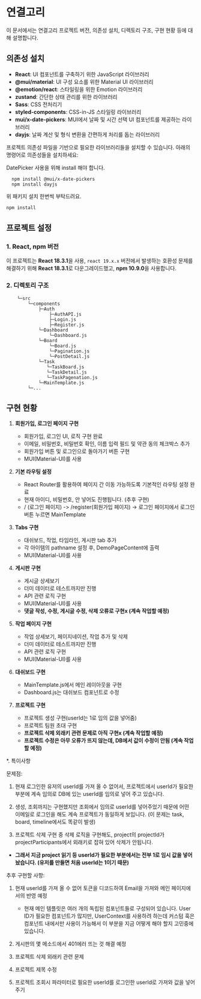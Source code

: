 # 연결고리
이 문서에서는 연결고리 프로젝트 버전, 의존성 설치, 디렉토리 구조, 구현 현황 등에 대해 설명합니다.

## 의존성 설치

- **React**: UI 컴포넌트를 구축하기 위한 JavaScript 라이브러리
- **@mui/material**: UI 구성 요소를 위한 Material UI 라이브러리
- **@emotion/react**: 스타일링을 위한 Emotion 라이브러리
- **zustand**: 간단한 상태 관리를 위한 라이브러리
- **Sass**: CSS 전처리기
- **styled-components**: CSS-in-JS 스타일링 라이브러리
- **mui/x-date-pickers**:  MUI에서 날짜 및 시간 선택 UI 컴포넌트를 제공하는 라이브러리
- **dayjs**: 날짜 계산 및 형식 변환을 간편하게 처리를 돕는 라이브러리

프로젝트 의존성 파일을 기반으로 필요한 라이브러리들을 설치할 수 있습니다. 아래의 명령어로 의존성들을 설치하세요:

DatePicker 사용을 위해 install 해야 합니다.
```
  npm install @mui/x-date-pickers
  npm install dayjs
```
위 패키지 설치 한번씩 부탁드려요.

```bash
npm install
```

## 프로젝트 설정

### 1. **React, npm 버전**

이 프로젝트는 **React 18.3.1**을 사용, `react 19.x.x` 버전에서 발생하는 호환성 문제를 해결하기 위해 **React 18.3.1**로 다운그레이드했고, **npm 10.9.0**을 사용합니다.


### 2. **디렉토리 구조**
```
    └─src
        └─components
            ├─Auth
                ├─AuthAPI.js
                ├─Login.js
                ├─Register.js
            └─Dashboard
                └─Dashboard.js
            └─Board
                └─Board.js
                └─Pagination.js
                └─PostDetail.js
            └─Task
               └─TaskBoard.js
               └─TaskDetail.js
               └─TaskPagenation.js
            └─MainTemplate.js
        └─...
```

## **구현 현황**
1. **회원가입, 로그인 페이지 구현**
   - 회원가입, 로그인 UI, 로직 구현 완료 
   - 이메일, 비밀번호, 비밀번호 확인, 이름 입력 필드 및 약관 동의 체크박스 추가
   - 회원가입 버튼 및 로그인으로 돌아가기 버튼 구현
   - MUI(Material-UI)를 사용

2. **기본 라우팅 설정**
   - React Router를 활용하여 페이지 간 이동 가능하도록 기본적인 라우팅 설정 완료 
   - 현재 아이디, 비밀번호, 안 넣어도 진행됩니다. (추후 구현)
   - / (로그인 페이지) -> /register(회원가입 페이지) 
                      -> 로그인 페이지에서 로그인 버튼 누르면 MainTemplate 

3. **Tabs 구현**
   - 대쉬보드, 작업, 타임라인, 게시판 tab 추가 
   - 각 아이템의 pathname 설정 후, DemoPageContent에 출력 
   - MUI(Material-UI)를 사용

5. **게시판 구현**
   - 게시글 상세보기
   - 더미 데이터로 테스트까지만 진행
   - API 관련 로직 구현
   - MUI(Material-UI)를 사용
   - **댓글 작성, 수정, 게시글 수정, 삭제 오류로 구현x (계속 작업할 예정)**

6. **작업 페이지 구현**
   - 작업 상세보기, 페이지네이션, 작업 추가 및 삭제
   - 더미 데이터로 테스트까지만 진행
   - API 관련 로직 구현
   - MUI(Material-UI)를 사용

7. **대쉬보드 구현** 
   - MainTemplate.js에서 메인 레이아웃을 구현
   - Dashboard.js는 대쉬보드 컴포넌트로 수정
    
8. **프로젝트 구현**
   - 프로젝트 생성 구현(userId는 1로 임의 값을 넣어줌)
   - 프로젝트 팀원 초대 구현
   - **프로젝트 삭제 외래키 관련 문제로 아직 구현x (계속 작업할 예정)**
   - **프로젝트 수정은 아무 오류가 뜨지 않는데, DB에서 값이 수정이 안됨 (계속 작업할 예정)**

*. 특이사항

문제점:
1. 현재 로그인한 유저의 userId를 가져 올 수 없어서, 프로젝트에서 userId가 필요한 부분에 계속 임의로 DB에 있는 userId를 임의로 넣어 주고 있습니다.

2. 생성, 조회까지는 구현했지만 조회에서 임의로 userId를 넣어주었기 때문에 어떤 이메일로 로그인을 해도 계속 프로젝트가 동일하게 보입니다. (이 문제는 task, board, timeline에서도 똑같이 발생)

3. 프로젝트 삭제 구현 중 삭제 로직을 구현해도, project의 projectId가 projectParticipants에서 외래키로 잡혀 있어 삭제가 안됩니다.

 - **그래서 지금 project 읽기 등 userId가 필요한 부분에서는 전부 1로 임시 값을 넣어놨습니다. (유저를 만들면 처음 userId는 1이기 때문)**

추후 구현할 사항:

1. 현재 userId를 가져 올 수 없어 토큰을 디코드하여 Email을 가져와 메인 페이지에서의 반영 예정
    - 현재 메인 템플릿은 여러 개의 독립된 컴포넌트들로 구성되어 있습니다.
      User ID가 필요한 컴포넌트가 많지만, UserContext를 사용하려 하는데 커스텀 훅은 컴포넌트 내에서만 사용이 가능해서
      이 부분을 지금 어떻게 해야 할지 고민중에 있습니다. 
   
2. 게시판의 몇 메소드에서 401에러 뜨는 것 해결 예정

3. 프로젝트 삭제 외래키 관련 문제 

4. 프로젝트 제목 수정

5. 프로젝트 조회시 파라미터로 필요한 userId를 로그인한 userId로 가져와 값을 넣어주기







   
